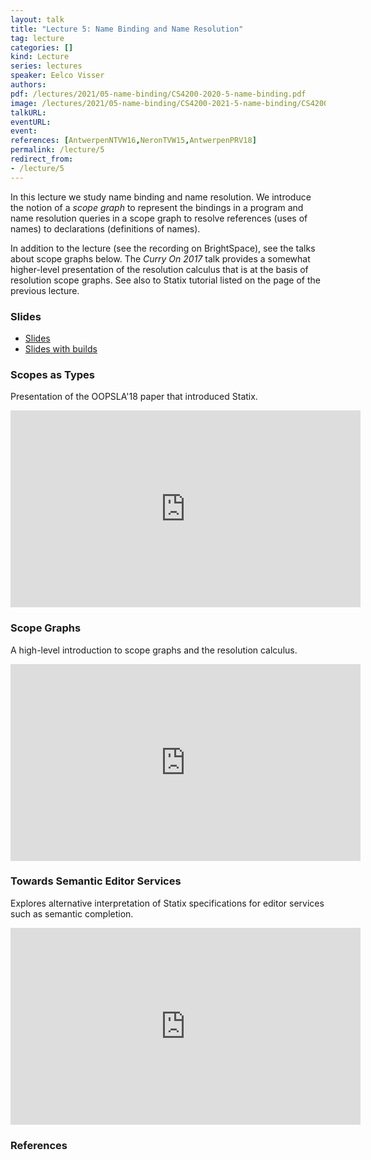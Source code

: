 ```yaml
---
layout: talk
title: "Lecture 5: Name Binding and Name Resolution"
tag: lecture
categories: []
kind: Lecture
series: lectures
speaker: Eelco Visser
authors:
pdf: /lectures/2021/05-name-binding/CS4200-2020-5-name-binding.pdf
image: /lectures/2021/05-name-binding/CS4200-2021-5-name-binding/CS4200-2021-5-name-binding.001.png
talkURL:
eventURL:
event:
references: [AntwerpenNTVW16,NeronTVW15,AntwerpenPRV18]
permalink: /lecture/5
redirect_from:
- /lecture/5
---
```


In this lecture we study name binding and name resolution. We introduce the notion of a _scope graph_ to represent the bindings in a program and name resolution queries in a scope graph to resolve references (uses of names) to declarations (definitions of names).

In addition to the lecture (see the recording on BrightSpace), see the talks about scope graphs below.
The _Curry On 2017_ talk provides a somewhat higher-level presentation of the resolution calculus that is at the basis of resolution scope graphs.
See also to Statix tutorial listed on the page of the previous lecture.

### Slides

- [Slides](/2021/lectures/2021/05-name-binding/CS4200-2020-5-name-binding.pdf)
- [Slides with builds](/2021/lectures/2021/05-name-binding/CS4200-2020-5-name-binding-builds.pdf)

### Scopes as Types

Presentation of the OOPSLA'18 paper that introduced Statix.

<iframe width="560" height="315" src="https://www.youtube.com/embed/4BPlVCYuKDo" frameborder="0" allow="accelerometer; autoplay; encrypted-media; gyroscope; picture-in-picture" allowfullscreen></iframe>

### Scope Graphs

A high-level introduction to scope graphs and the resolution calculus.

<iframe width="560" height="315" src="https://www.youtube.com/embed/0Eg6RDUJGJQ" frameborder="0" allow="accelerometer; autoplay; encrypted-media; gyroscope; picture-in-picture" allowfullscreen></iframe>

### Towards Semantic Editor Services

Explores alternative interpretation of Statix specifications for editor services such as semantic completion.

<iframe width="560" height="315" src="https://www.youtube.com/embed/YfU8EheUCAk" frameborder="0" allow="accelerometer; autoplay; encrypted-media; gyroscope; picture-in-picture" allowfullscreen></iframe>

### References
